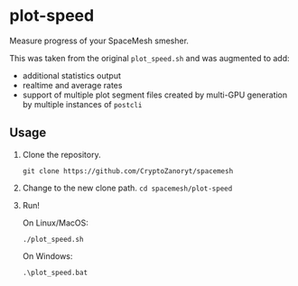 # plot-speed

Measure progress of your SpaceMesh smesher.

This was taken from the original `plot_speed.sh` and was augmented to add:
* additional statistics output
* realtime and average rates
* support of multiple plot segment files created by multi-GPU generation by multiple instances of `postcli`

## Usage

1. Clone the repository.

    ```git clone https://github.com/CryptoZanoryt/spacemesh```

2. Change to the new clone path.
    `cd spacemesh/plot-speed`

3. Run!

    On Linux/MacOS:

    `./plot_speed.sh`

    On Windows:

    `.\plot_speed.bat`
